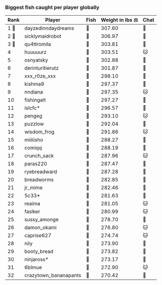 ### Biggest fish caught per player globally
| Rank | Player | Fish | Weight in lbs ⚖️ | Chat |
|------|--------|-----------|---------|-------|
| 1 🥇  | dayzedinndaydreams | 🦑 | 307.60 | 🍞 |
| 2 🥈  | sicklymaidrobot | 🦑 | 306.97 | 🍞 |
| 3 🥉  | qu4ttromila | 🐳 | 303.81 | 🍞 |
| 4  | huuuuurz | 🐳 | 303.51 | 🐱 |
| 5  | osnyatsky | 🐳 | 302.88 | 🍞 |
| 6  | derinturitierutz | 🐳 | 301.87 | 🍞 |
| 7  | xxx_r0ze_xxx | 🐳 | 298.10 | 🍞 |
| 8  | kishma9 | 🐳 | 297.37 | 🍞 |
| 9  | nndiana | 🐳 | 297.35 | 🐱 |
| 10  | fishingalt | 🐳 | 297.27 | 🍞 |
| 11  | islcfc* | 🐳 | 296.57 | 🍞 |
| 12  | pengeg | 🐳 | 293.10 | 🐱 |
| 13  | puzzlow | 🐳 | 292.04 | 🍞 |
| 14  | wisdom_frog | 🐳 | 291.86 | 🐱 |
| 15  | miiiiisho | 🦈 | 288.27 | 🍞 |
| 16  | comiqq | 🐳 | 288.19 | 🍞 |
| 17  | crunch_sack | 🐳 | 287.96 | 🐱 |
| 18  | paras220 | 🐳 | 287.47 | 🍞 |
| 19  | ryebreadward | 🐳 | 287.28 | 🍞 |
| 20  | breadworms | 🐳 | 282.85 | 🍞 |
| 21  | jr_mime | 🦑 | 282.46 | 🍞 |
| 22  | 5c33* | 🐉 | 281.63 | 🍞 |
| 23  | reaima | 🐳 | 281.05 | 🐱 |
| 24  | faslker | 🐳 | 280.99 | 🐱 |
| 25  | sussy_amonge | 🐉 | 278.70 | 🍞 |
| 26  | damon_okami | 🐉 | 276.80 | 🐱 |
| 27  | caprise627 | 🐳 | 274.74 | 🐱 |
| 28  | niiy | 🐳 | 273.90 | 🍞 |
| 29  | booty_bread | 🐉 | 273.82 | 🍞 |
| 30  | ninjaross* | 🦑 | 273.17 | 🍞 |
| 31  | 6blmue | 🐳 | 272.90 | 🐱 |
| 32  | crazytown_bananapants | 🦈 | 270.42 | 🍞 |
